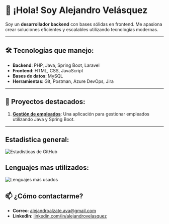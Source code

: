 # 👋 ¡Hola! Soy Alejandro Velásquez

Soy un **desarrollador backend** con bases sólidas en frontend. Me apasiona crear soluciones eficientes y escalables utilizando tecnologías modernas.

---

## 🛠 Tecnologías que manejo:
- **Backend**: PHP, Java, Spring Boot, Laravel
- **Frontend**: HTML, CSS, JavaScript
- **Bases de datos**: MySQL
- **Herramientas**: Git, Postman, Azure DevOps, Jira 

---

## 🚀 Proyectos destacados:
1. [**Gestión de empleados**](https://github.com/alejandro-velasquez/gestion-empleados): Una aplicación para gestionar empleados utilizando Java y Spring Boot.

---

## Estadistica general:
![Estadísticas de GitHub](https://github-readme-stats.vercel.app/api?username=alejandro-velasquez&show_icons=true&theme=tokyonight)


## Lenguajes mas utilizados:
![Lenguajes más usados](https://github-readme-stats.vercel.app/api/top-langs/?username=alejandro-velasquez&layout=compact&theme=radical)


## 📫 ¿Cómo contactarme?
- **Correo**: alejandroalzate.ava@gmail.com
- **LinkedIn**: [linkedin.com/in/alejandrovelasquez](https://www.linkedin.com/in/alejandro-velasquez-alzate-b5a63b324/)

